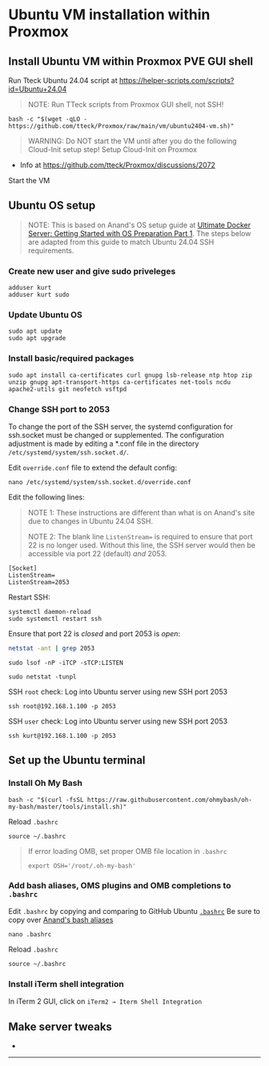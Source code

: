 # Ubuntu VM installation within Proxmox 

## Install Ubuntu VM within Proxmox PVE GUI shell

Run Tteck Ubuntu 24.04 script at https://helper-scripts.com/scripts?id=Ubuntu+24.04
> NOTE: Run TTeck scripts from Proxmox GUI shell, not SSH!
```shell-script
bash -c "$(wget -qLO - https://github.com/tteck/Proxmox/raw/main/vm/ubuntu2404-vm.sh)"
```
> WARNING: Do NOT start the VM until after you do the following Cloud-Init setup step!
Setup Cloud-Init on Proxmox

- Info at https://github.com/tteck/Proxmox/discussions/2072 

Start the VM
## Ubuntu OS setup
    
> NOTE: This is based on Anand's OS setup guide at [Ultimate Docker Server: Getting Started with OS Preparation Part 1](https://www.smarthomebeginner.com/ultimate-docker-server-1-os-preparation/). 
>The steps below are adapted from this guide to match Ubuntu 24.04 SSH requirements.
### Create new user and give sudo priveleges
```shell-script
adduser kurt
adduser kurt sudo
```
### Update Ubuntu OS
```shell-script
sudo apt update
sudo apt upgrade
```
### Install basic/required packages
```shell-script
sudo apt install ca-certificates curl gnupg lsb-release ntp htop zip unzip gnupg apt-transport-https ca-certificates net-tools ncdu apache2-utils git neofetch vsftpd
```
### Change SSH port to 2053

To change the port of the SSH server, the systemd configuration for ssh.socket must be changed or supplemented. The configuration adjustment is made by editing a *.conf file in the directory `/etc/systemd/system/ssh.socket.d/`.

Edit `override.conf` file to extend the default config:
```shell-script
nano /etc/systemd/system/ssh.socket.d/override.conf
```
Edit the following lines:
> NOTE 1: These instructions are different than what is on Anand's site due to changes in Ubuntu 24.04 SSH.
> 
> NOTE 2: The blank line `ListenStream=` is required to ensure that port 22 is no longer used. Without this line, the SSH server would then be accessible via port 22 (default) *and* 2053.
```EditorConfig
[Socket]
ListenStream=
ListenStream=2053
```
Restart SSH:
```shell
systemctl daemon-reload
sudo systemctl restart ssh  
```
Ensure that port 22 is *closed* and port 2053 is *open*:
```sh
netstat -ant | grep 2053
```
```shell-script
sudo lsof -nP -iTCP -sTCP:LISTEN
```
```shell-script
sudo netstat -tunpl
```
SSH `root` check: Log into Ubuntu server using new SSH port 2053
```shell-script
ssh root@192.168.1.100 -p 2053
```
SSH `user` check: Log into Ubuntu server using new SSH port 2053
```shell
ssh kurt@192.168.1.100 -p 2053
```

## Set up the Ubuntu terminal
### Install Oh My Bash
```shell
bash -c "$(curl -fsSL https://raw.githubusercontent.com/ohmybash/oh-my-bash/master/tools/install.sh)"
```
Reload `.bashrc`
```shell
source ~/.bashrc
```
> If error loading OMB, set proper OMB file location in `.bashrc`
> ```shell
> export OSH='/root/.oh-my-bash'
> ```
### Add bash aliases, OMS plugins and OMB completions to `.bashrc`
Edit `.bashrc` by copying and comparing to GitHub Ubuntu [`.bashrc`](/Ubuntu%20files/.bashrc)
Be sure to copy over [Anand's bash aliases](https://github.com/htpcBeginner/docker-traefik/blob/master/shared/config/bash_aliases)
```shell
nano .bashrc
```
Reload `.bashrc`
```shell
source ~/.bashrc
```
### Install iTerm shell integration
In iTerm 2 GUI, click on `iTerm2 → Iterm Shell Integration`

##  Make server tweaks
   - 
----------
